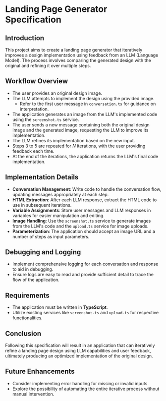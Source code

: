 # Landing Page Generator Specification

## Introduction

This project aims to create a landing page generator that iteratively improves a design implementation using feedback from an LLM (Language Model). The process involves comparing the generated design with the original and refining it over multiple steps.

## Workflow Overview

- The user provides an original design image.
- The LLM attempts to implement the design using the provided image.
  - Refer to the first user message in `conversation.ts` for guidance on interpretation.
- The application generates an image from the LLM's implemented code using the `screenshot.ts` service.
- The user sends a new message containing both the original design image and the generated image, requesting the LLM to improve its implementation.
- The LLM refines its implementation based on the new input.
- Steps 3 to 5 are repeated for *N* iterations, with the user providing feedback each time.
- At the end of the iterations, the application returns the LLM's final code implementation.

## Implementation Details

- **Conversation Management**: Write code to handle the conversation flow, updating messages appropriately at each step.
- **HTML Extraction**: After each LLM response, extract the HTML code to use in subsequent iterations.
- **Variable Assignments**: Store user messages and LLM responses in variables for easier manipulation and editing.
- **Image Handling**: Use the `screenshot.ts` service to generate images from the LLM's code and the `upload.ts` service for image uploads.
- **Parameterization**: The application should accept an image URL and a number of steps as input parameters.

## Debugging and Logging

- Implement comprehensive logging for each conversation and response to aid in debugging.
- Ensure logs are easy to read and provide sufficient detail to trace the flow of the application.

## Requirements

- The application must be written in **TypeScript**.
- Utilize existing services like `screenshot.ts` and `upload.ts` for respective functionalities.

## Conclusion

Following this specification will result in an application that can iteratively refine a landing page design using LLM capabilities and user feedback, ultimately producing an optimized implementation of the original design.

## Future Enhancements

- Consider implementing error handling for missing or invalid inputs.
- Explore the possibility of automating the entire iterative process without manual intervention.
